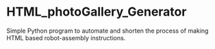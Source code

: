 # HTML_photoGallery_Generator
Simple Python program to automate and shorten the process of making HTML based robot-assembly instructions.
